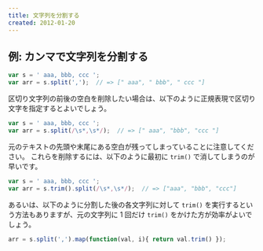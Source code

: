 ```yaml
---
title: 文字列を分割する
created: 2012-01-20
---
```


例: カンマで文字列を分割する
----

```javascript
var s = ' aaa, bbb, ccc ';
var arr = s.split(',');  // => [" aaa", " bbb", " ccc "]
```

区切り文字列の前後の空白を削除したい場合は、以下のように正規表現で区切り文字を指定するとよいでしょう。

```javascript
var s = ' aaa, bbb, ccc ';
var arr = s.split(/\s*,\s*/);  // => [" aaa", "bbb", "ccc "]
```

元のテキストの先頭や末尾にある空白が残ってしまっていることに注意してください。
これらを削除するには、以下のように最初に `trim()` で消してしまうのが早いです。

```javascript
var s = ' aaa, bbb, ccc ';
var arr = s.trim().split(/\s*,\s*/);  // => ["aaa", "bbb", "ccc"]
```

あるいは、以下のように分割した後の各文字列に対して `trim()` を実行するという方法もありますが、元の文字列に 1 回だけ `trim()` をかけた方が効率がよいでしょう。

```javascript
arr = s.split(',').map(function(val, i){ return val.trim() });
```

